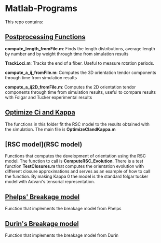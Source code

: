 # Matlab-Programs

This repo contains:


[Postprocessing Functions](Durin_Breakage_Model)
--------------------
**compute_length_fromFile.m**: Finds the length distributions, average length by number and by weight through time from simulation results

**TrackLoci.m**: Tracks the end of a fiber. Useful to measure rotation periods. 

**compute_a_ij_fromFile.m**: Computes the 3D orientation tendor components through time from simulation results

**compute_a_ij2D_fromFile.m**: Computes the 2D orientation tendor components through time from simulation results, useful to compare results with Folgar and Tucker experimental results

[Optimize Ci and Kappa](Optimizing_Ci)
--------------------
The functions in this folder fit the RSC model to the results obtained with the simulation. The main file is **OptimizeCIandKappa.m** 

[RSC model](RSC model)
--------------------
Functions that computes the development of orientation using the RSC model. The function to call is **ComputeRSC_Evolution**. There is a test function **TestClosures.m** that computes the orientation evolution with different closure approximations and serves as an example of how to call the function. By making Kappa 0 the model is the standard folgar tucker model with Advani's tensorial representation.

[Phelps' Breakage model](Phelps_Breakage_Model)
--------------------
Function that implements the breakage model from Phelps

[Durin's Breakage model](Durin_Breakage_Model)
--------------------
Function that implements the breakage model from Durin

